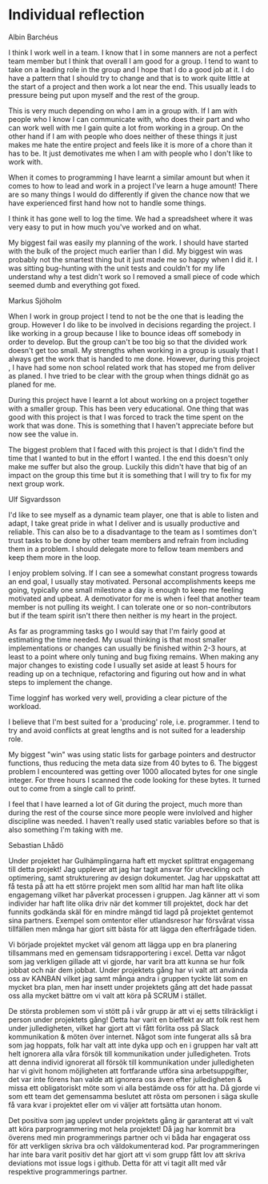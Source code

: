 # Individual reflection

Albin Barchéus

I think I work well in a team. I know that I in some manners are not a perfect team member but I think that overall I am good for a group. I tend to want to take on a leading role in the group and I hope that I do a good job at it. I do have a pattern that I should try to change and that is to work quite little at the start of a project and then work a lot near the end. This usually leads to pressure being put upon myself and the rest of the group.

This is very much depending on who I am in a group with. If I am with people who I know I can communicate with, who does their part and who can work well with me I gain quite a lot from working in a group. On the other hand if I am with people who does neither of these things it just makes me hate the entire project and feels like it is more of a chore than it has to be. It just demotivates me when I am with people who I don't like to work with.

When it comes to programming I have learnt a similar amount but when it comes to how to lead and work in a project I've learn a huge amount! There are so many things I would do differently if given the chance now that we have experienced first hand how not to handle some things. 

I think it has gone well to log the time. We had a spreadsheet where it was very easy to put in how much you've worked and on what.

My biggest fail was easily my planning of the work. I should have started with the bulk of the project much earlier than I did. My biggest win was probably not the smartest thing but it just made me so happy when I did it. I was sitting bug-hunting with the unit tests and couldn't for my life understand why a test didn't work so I removed a small piece of code which seemed dumb and everything got fixed.


Markus Sjöholm

When I work in group project I tend to not be the one that is leading the group. However I do like to be involved in decisions regarding the project. I like working in a group because I like to bounce ideas off somebody in order to develop.  But the group can't be too big so that the divided work doesn't get too small. My strengths when working in a group is usualy that I always get the work that is handed to me done. However, during this project , I have had some non school related work that has stoped me from deliver as planed. I hve tried to be clear with the group when things didnät go as planed for me.    

During this project have I learnt a lot about working on a project together with a smaller group. This has been very educational. One thing that was good with this project is that I was forced to track the time spent on the work that was done. This is something that I haven't appreciate before but now see the value in.    

The biggest problem that I faced with this project is that I didn't find the time that I wanted to but in the effort I wanted. I the end this doesn't only make me suffer but also the group. Luckily this didn't have that big of an impact on the group this time but it is something that I will try to fix for my next group work.     


Ulf Sigvardsson

I'd like to see myself as a dynamic team player, one that is able to listen and adapt, I take great pride in what I deliver and is usually productive and reliable. This can also be to a disadvantage to the team as I somtimes don't trust tasks to be done by other team members and refrain from including them in a problem. I should delegate more to fellow team members and keep them more in the loop.

I enjoy problem solving. If I can see a somewhat constant progress towards an end goal, I usually stay motivated. Personal accomplishments keeps me going, typically one small milestone a day is enough to keep me feeling motivated and upbeat. A demotivator for me is when i feel that another team member is not pulling its weight. I can tolerate one or so non-contributors but if the team spirit isn't there then neither is my heart in the project.

As far as programming tasks go I would say that I'm fairly good at estimating the time needed. My usual thinking is that most smaller implementations or changes can usually be finished within 2-3 hours, at least to a point where only tuning and bug fixing remains. When making any major changes to existing code I usually set aside at least 5 hours for reading up on a technique, refactoring and figuring out how and in what steps to implement the change.

Time logginf has worked very well, providing a clear picture of the workload.

I believe that I'm best suited for a 'producing' role, i.e. programmer. I tend to try and avoid conflicts at great lengths and is not suited for a leadership role.

My biggest "win" was using static lists for garbage pointers and destructor functions, thus reducing the meta data size from 40 bytes to 6. The biggest problem I encountered was getting over 1000 allocated bytes for one single integer. For three hours I scanned the code looking for these bytes. It turned out to come from a single call to printf.

I feel that I have learned a lot of Git during the project, much more than during the rest of the course since more people were invlolved and higher discipline was needed. I haven't really used static variables before so that is also something I'm taking with me.


Sebastian Lhådö

Under projektet har Gulhämplingarna haft ett mycket splittrat engagemang till detta projekt! Jag upplever att jag har tagit ansvar för utveckling och optimering, samt strukturering av design dokumentet. Jag har uppskattat att få testa på att ha ett större projekt men som alltid har man haft lite olika engagemang vilket har påverkat processen i gruppen. Jag känner att vi som individer har haft lite olika driv när det kommer till projektet, dock har det funnits godkända skäl för en mindre mängd tid lagd på projektet gentemot sina partners. Exempel som omtentor eller utlandsresor har försvårat vissa tillfällen men många har gjort sitt bästa för att lägga den efterfrågade tiden.

Vi började projektet mycket väl genom att lägga upp en bra planering tillsammans med en gemensam tidsrapportering i excel. Detta var något som jag verkligen gillade att vi gjorde, har varit bra att kunna se hur folk jobbat och när dem jobbat. Under projektets gång har vi valt att använda oss av KANBAN vilket jag samt många andra i gruppen tyckte lät som en mycket bra plan, men har insett under projektets gång att det hade passat oss alla mycket bättre om vi valt att köra på SCRUM i stället.

De största problemen som vi stött på i vår grupp är att vi ej setts tillräckligt i person under projektets gång! Detta har varit en bieffekt av att folk rest hem under julledigheten, vilket har gjort att vi fått förlita oss på Slack kommunikation & möten över internet. Något som inte fungerat alls så bra som jag hoppats, folk har valt att inte dyka upp och en i gruppen har valt att helt ignorera alla våra försök till kommunikation under julledigheten. Trots att denna individ ignorerat all försök till kommunikation under julledigheten har vi givit honom möjligheten att fortfarande utföra sina arbetsuppgifter, det var inte förens han valde att ignorera oss även efter julledigheten & missa ett obligatoriskt möte som vi alla bestämde oss för att ha. Då gjorde vi som ett team det gemensamma beslutet att rösta om personen i säga skulle få vara kvar i projektet eller om vi väljer att fortsätta utan honom.

Det positiva som jag upplevt under projektets gång är garanterat att vi valt att köra parprogrammering mot hela projektet! Då jag har kommit bra överens med min programmerings partner och vi båda har engagerat oss för att verkligen skriva bra och väldokumenterad kod. Par programmeringen har inte bara varit positiv det har gjort att vi som grupp fått lov att skriva deviations mot issue logs i github. Detta för att vi tagit allt med vår respektive programmerings partner.
